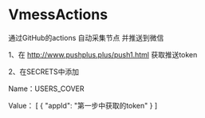 # VmessActions
通过GitHub的actions 自动采集节点 并推送到微信


1、在 http://www.pushplus.plus/push1.html 获取推送token 

2、在SECRETS中添加

Name：USERS_COVER

Value：
[
    {
        "appId": "第一步中获取的token"
    }
]
